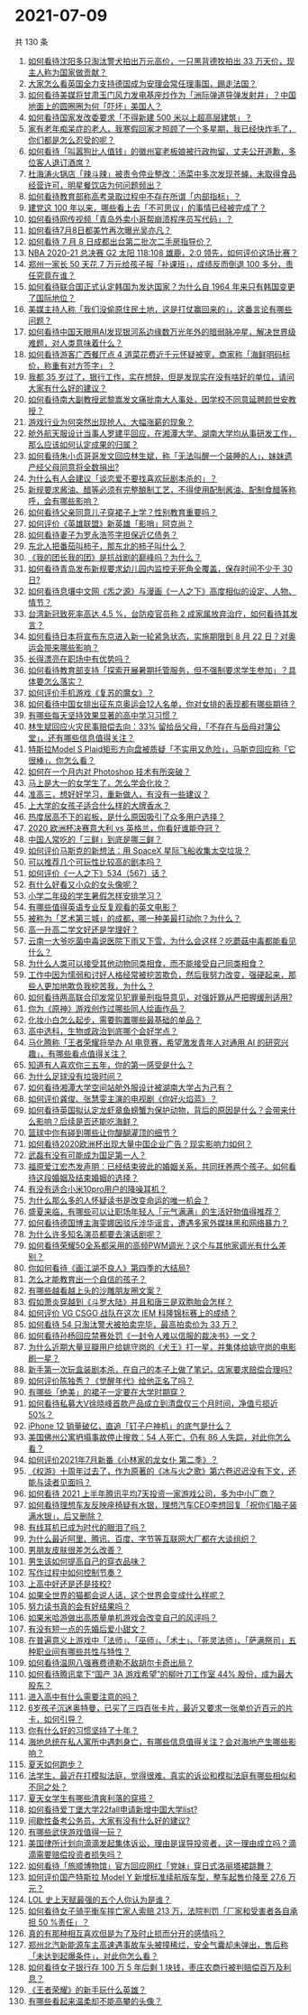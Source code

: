 # 2021-07-09

共 130 条

<!-- BEGIN -->
<!-- 最后更新时间 Fri Jul 09 2021 16:02:22 GMT+0800 (China Standard Time) -->

1. [如何看待沈阳多只淘汰警犬拍出万元高价，一只黑背德牧拍出 33
   万天价，现主人称为国家做贡献？](https://www.zhihu.com/question/470744876)
2. [大家怎么看英国全力支持德国成为安理会常任理事国，踢走法国？](https://www.zhihu.com/question/469971208)
3. [如何看待美媒将甘肃玉门风力发电基座炒作为「洲际弹道导弹发射井」？中国地面上的圆圈圈为何「吓坏」美国人？](https://www.zhihu.com/question/470699616)
4. [如何看待国家发改委要求「不得新建 500 米以上超高层建筑」？](https://www.zhihu.com/question/470500743)
5. [家有老年痴呆症的老人，我寒假回家才照顾了一个多星期，我已经快炸毛了，你们都是怎么忍受的呢？](https://www.zhihu.com/question/39952242)
6. [如何看待「叫嚣狗比人值钱」的徽州宴老板娘被行政拘留，丈夫公开道歉，多位客人退订酒席？](https://www.zhihu.com/question/470671135)
7. [杜海涛火锅店「辣斗辣」被责令停业整改：汤菜中多次发现苍蝇，未取得食品经营许可，明星餐饮店为何问题频出？](https://www.zhihu.com/question/470854902)
8. [如何看待教育部称高考录取过程中不存在所谓「内部指标」？](https://www.zhihu.com/question/470851067)
9. [建党这 100 年以来，哪些看上去「不可思议」的事情已经被完成了？](https://www.zhihu.com/question/468798487)
10. [如何看待网传视频「青岛外卖小哥帮崩溃程序员写代码」？](https://www.zhihu.com/question/470908424)
11. [如何看待7月8日都美竹再次曝光吴亦凡？](https://www.zhihu.com/question/470964638)
12. [如何看待 7 月 8 日成都出台第二批次二手房指导价？](https://www.zhihu.com/question/470893877)
13. [NBA 2020-21 总决赛 G2 太阳 118:108 雄鹿，2:0
    领先，如何评价这场比赛？](https://www.zhihu.com/question/471037798)
14. [郑州一家长 50 天花 7 万元给孩子报「补课班」，成绩反而倒退 100
    多分，责任究竟在谁？](https://www.zhihu.com/question/470924203)
15. [如何看待联合国正式认定韩国为发达国家？为什么自 1964
    年来只有韩国变更了国际地位？](https://www.zhihu.com/question/470577824)
16. [美媒主持人称「我们没偷原住民土地，这是打仗赢回来的」，这番言论有哪些问题？](https://www.zhihu.com/question/471060396)
17. [如何看待中国天眼用AI发现银河系边缘数万光年外的暗弱脉冲星，解决世界级难题，对人类意味着什么？](https://www.zhihu.com/question/470923118)
18. [如何看待游客广西餐厅点 4
    道菜花费近千元怀疑被宰，商家称「海鲜明码标价，称重有对方签字」？](https://www.zhihu.com/question/470587185)
19. [我都 35
    岁过了，银行工作，实在想辞，但是发现实在没有啥好的单位，请问大家有什么好的建议？](https://www.zhihu.com/question/463128218)
20. [如何看待南大副教授武黎嵩发文痛批南大人事处，因学校不同意延聘颜世安教授？](https://www.zhihu.com/question/470991655)
21. [游戏行业为何突然出现抢人、大幅涨薪的现象？](https://www.zhihu.com/question/468141499)
22. [舱外航天服设计当事人罗建平回应，在湘潭大学、湖南大学均从事研发工作，那么应该如何认定成果的归属？](https://www.zhihu.com/question/471078897)
23. [如何看待朱小贞哥哥发文回应林生斌，称「无法叫醒一个装睡的人」，妹妹遗产经父母同意将全数捐出?](https://www.zhihu.com/question/470995271)
24. [为什么有人会建议「谈恋爱不要找喜欢玩剧本杀的」？](https://www.zhihu.com/question/470321362)
25. [新规要求酱油、醋等必须有完整酿制工艺，不得使用配制酱油、配制食醋等称呼，会有哪些影响？](https://www.zhihu.com/question/469064611)
26. [如何看待父亲同意儿子穿裙子上学？性别教育重要吗？](https://www.zhihu.com/question/470697296)
27. [如何评价《英雄联盟》新英雄「影哨」阿克尚？](https://www.zhihu.com/question/470802571)
28. [如何看待妻子为罗永浩签字担保近亿债务？](https://www.zhihu.com/question/470416301)
29. [东北人把番茄叫柿子，那东北的柿子叫什么？](https://www.zhihu.com/question/459057274)
30. [《我的团长我的团》是抗战剧的巅峰吗？为什么？](https://www.zhihu.com/question/469818261)
31. [如何看待青岛发布新规要求幼儿园内监控无死角全覆盖，保存时间不少于 30
    日?](https://www.zhihu.com/question/470850606)
32. [如何看待息壤中文网《炁之源》与漫画《一人之下》高度相似的设定、人物、情节？](https://www.zhihu.com/question/470549627)
33. [台湾新冠致死率高达 4.5 %，台防疫官员称 2
    成家属放弃治疗，如何看待其发言？](https://www.zhihu.com/question/470950154)
34. [如何看待日本将宣布东京进入新一轮紧急状态，实施期限到 8 月 22
    日？对奥运会带来哪些影响？](https://www.zhihu.com/question/470817265)
35. [长得漂亮在职场中有优势吗？](https://www.zhihu.com/question/470255707)
36. [如何看待教育部支持「探索开展暑期托管服务，但不强制要求学生参加」？具体要怎么落实？](https://www.zhihu.com/question/471080725)
37. [如何评价手机游戏《复苏的魔女》？](https://www.zhihu.com/question/470739380)
38. [如何看待中国女排出征东京奥运会12人名单，你对女排的表现都有哪些期待？](https://www.zhihu.com/question/471011853)
39. [有哪些每天坚持效果显著的高中学习习惯？](https://www.zhihu.com/question/47351966)
40. [林生斌回应火灾民事赔偿去向：33%
    留给岳父母，「不存在与岳母对簿公堂」，还有哪些信息值得关注？](https://www.zhihu.com/question/470947046)
41. [特斯拉Model S
    Plaid矩形方向盘被质疑「不实用又危险」，马斯克回应称「它很棒」，你怎么看？](https://www.zhihu.com/question/465729695)
42. [如何在一个月内对 Photoshop 技术有所突破？](https://www.zhihu.com/question/39164259)
43. [马上是大一的女学生了，怎么学会化妆？](https://www.zhihu.com/question/466240214)
44. [准高三，想好好学习，重新做人，有没有一些建议？](https://www.zhihu.com/question/470762012)
45. [上大学的女孩子适合什么样的大牌香水？](https://www.zhihu.com/question/467421722)
46. [热度居高不下的岩板，是什么原因吸引了众多用户选择？](https://www.zhihu.com/question/465168455)
47. [2020 欧洲杯决赛意大利 vs 英格兰，你看好谁能夺冠？](https://www.zhihu.com/question/470795363)
48. [中国人常吃的「三鲜」到底是哪三鲜？](https://www.zhihu.com/question/22874325)
49. [如何评价马斯克的新想法：用 SpaceX 星际飞船收集太空垃圾？](https://www.zhihu.com/question/470417380)
50. [可以推荐几个可玩性比较高的剧本吗？](https://www.zhihu.com/question/310162995)
51. [如何评价《一人之下》534（567）话？](https://www.zhihu.com/question/470973567)
52. [有什么好看又小众的女头像呢？](https://www.zhihu.com/question/461076676)
53. [小学二年级的学生暑假怎样安排学习？](https://www.zhihu.com/question/407778994)
54. [有哪些值得英语专业反复观看的英文电影？](https://www.zhihu.com/question/327827779)
55. [被称为「艺术第三城」的成都，哪一种美最打动你？为什么？](https://www.zhihu.com/question/469305591)
56. [高一升高二学文好还是学理好？](https://www.zhihu.com/question/467620671)
57. [云南一大爷吃菌中毒说医院下雨又下雪，为什么会这样？吃蘑菇中毒都能看见什么？](https://www.zhihu.com/question/468729753)
58. [为什么人类可以接受其他动物同类相食，而不能接受自己同类相食？](https://www.zhihu.com/question/470774082)
59. [工作中因为懦弱和讨好人格经常被挖苦欺负，然后我努力改变，强硬起来，那些人更加地欺负我挖苦我，为什么？](https://www.zhihu.com/question/465601275)
60. [如何看待两高联合印发常见犯罪量刑指导意见，对强奸罪从严把握缓刑适用?](https://www.zhihu.com/question/470720972)
61. [你为《原神》游戏创作过哪些同人绘画作品？](https://www.zhihu.com/question/470839069)
62. [化妆小白怎么起步，需要购置哪些最基础的单品？](https://www.zhihu.com/question/466667621)
63. [高中选科，生物或政治到底哪个会好学点？](https://www.zhihu.com/question/470763807)
64. [马化腾称「王者荣耀将举办 AI 电竞赛，希望激发青年人对通用 AI
    的研究兴趣」，有哪些看点值得关注？](https://www.zhihu.com/question/470876217)
65. [知道有人喜欢你三五年，你的第一感受是什么？](https://www.zhihu.com/question/470307831)
66. [为什么足球没有垃圾时间？](https://www.zhihu.com/question/469925636)
67. [如何看待湘潭大学空间站舱外服设计被湖南大学占为己有？](https://www.zhihu.com/question/470753814)
68. [如何评价龚俊、张慧雯主演的电视剧《你好火焰蓝》？](https://www.zhihu.com/question/470093053)
69. [如何看待英国拟认定龙虾章鱼螃蟹为保护动物，背后的原因是什么？会带来什么影响？后续是否还能吃海鲜？](https://www.zhihu.com/question/470831254)
70. [篮球中你有碰到哪些让你醍醐灌顶的细节？](https://www.zhihu.com/question/443277713)
71. [如何看待2020欧洲杯出现大量中国企业广告？现实影响力如何？](https://www.zhihu.com/question/470706106)
72. [武磊有没有可能成为国足第一人？](https://www.zhihu.com/question/468428816)
73. [福原爱江宏杰发声明：已经结束彼此的婚姻关系，共同抚养两个孩子。如何看待这段婚姻及结束婚姻的选择？](https://www.zhihu.com/question/470949555)
74. [有没有适合小米10pro用户的降噪耳机？](https://www.zhihu.com/question/461323088)
75. [为什么那么多的人怀疑读书是改变命运的唯一机会？](https://www.zhihu.com/question/464248567)
76. [盛夏来临，有哪些可以让职场年轻人「元气满满」的生活好物值得推荐？](https://www.zhihu.com/question/470911340)
77. [如何看待德国博主海雯娜因驳斥涉华谣言，遭遇多家外媒抹黑和网络暴力？](https://www.zhihu.com/question/470651162)
78. [为什么许多知名演员都要去演话剧呢？](https://www.zhihu.com/question/306573807)
79. [如何看待荣耀50全系都采用的高频PWM调光？这个与其他家调光有什么差别？](https://www.zhihu.com/question/470901303)
80. [你如何看待《画江湖不良人》第四季的大结局?](https://www.zhihu.com/question/470866019)
81. [怎么才能教育出一个自信的孩子？](https://www.zhihu.com/question/436119718)
82. [有哪些越看越上头的沙雕朋友圈文案？](https://www.zhihu.com/question/470436466)
83. [假如萧炎穿越到《斗罗大陆》并且和唐三是双胞胎会怎样？](https://www.zhihu.com/question/462157366)
84. [如何评价 VG CSGO 战队在这次 IEM
    科隆锦标赛上的成绩？](https://www.zhihu.com/question/470734770)
85. [如何看待 54 只淘汰警犬被拍卖完毕，最高拍卖价为 33 万？](https://www.zhihu.com/question/470711293)
86. [如何看待孙杨回应禁赛处罚《一封令人难以信服的裁决书》一文？](https://www.zhihu.com/question/470784413)
87. [为什么近期大量豆瓣用户给姚守岗的《犬王》打一星，并集体给姚守岗的电影刷一星？](https://www.zhihu.com/question/470166955)
88. [新手第一次玩盒装剧本杀，在自己的本子上做了笔记，店家要求赔偿合理吗?](https://www.zhihu.com/question/470003546)
89. [如何评价陈独秀？《觉醒年代》给他正名了吗？](https://www.zhihu.com/question/464396867)
90. [有哪些「绝美」的裙子一定要在大学时期穿？](https://www.zhihu.com/question/467045821)
91. [如何看待私募大V徐晓峰首款产品成立到清盘仅三个月时间，净值亏损近
    50%？](https://www.zhihu.com/question/470665476)
92. [iPhone 12 销量破亿，直追「钉子户神机」的底气是什么？](https://www.zhihu.com/question/469976462)
93. [美国佛州公寓坍塌事故停止搜救：54 人死亡，仍有 86
    人失踪，对此你怎么看？](https://www.zhihu.com/question/470820913)
94. [如何评价2021年7月新番《小林家的龙女仆 第二季》？](https://www.zhihu.com/question/467201749)
95. [《权游》十周年过去了，作为原著的《冰与火之歌》第六卷迟迟没有下文，还能与读者见面吗？](https://www.zhihu.com/question/460647766)
96. [如何看待 2021
    上半年腾讯平均7天投资一家游戏公司，多为中小厂商？](https://www.zhihu.com/question/470225729)
97. [如何看待理想车友反映座椅疑有水银，理想汽车CEO李想回复「祝你们脑子装满水银」，后又删除？](https://www.zhihu.com/question/470245809)
98. [有线耳机已成为时代的眼泪了吗？](https://www.zhihu.com/question/469440223)
99. [为什么最近阿里、腾讯、百度、字节等互联网大厂都在大谈组织？](https://www.zhihu.com/question/470739484)
100. [男朋友皮肤很差怎么改善？](https://www.zhihu.com/question/450246545)
101. [男生该如何提高自己的穿衣品味？](https://www.zhihu.com/question/316772639)
102. [写作过程中如何控制节奏？](https://www.zhihu.com/question/22576459)
103. [上高中好还是还是技校?](https://www.zhihu.com/question/470216105)
104. [如果全世界的猫都会说人话，这个世界会变成什么样呢？](https://www.zhihu.com/question/470405386)
105. [努力读书真的会有好结果吗？](https://www.zhihu.com/question/464438743)
106. [如果米哈游做出高质量单机游戏会改变自己的风评吗？](https://www.zhihu.com/question/470139464)
107. [有没有短一点的先婚后爱小甜文？](https://www.zhihu.com/question/425137776)
108. [在普遍意义上游戏中「法师」、「巫师」、「术士」、「死灵法师」、「萨满祭司」五种职业间有哪些共性与特性？](https://www.zhihu.com/question/25585026)
109. [如何看待温网八强赛费德勒不敌胡尔卡奇出局？](https://www.zhihu.com/question/470785647)
110. [如何看待腾讯拿下“国产 3A 游戏希望”的柳叶刀工作室 44%
     股份，成为最大股东？](https://www.zhihu.com/question/470251383)
111. [进入高中有什么需要注意的吗？](https://www.zhihu.com/question/470215566)
112. [6岁孩子沉迷奥特曼，已买了三四百张卡片，最近又要求一张单价近百元的片卡，如何引导？](https://www.zhihu.com/question/470324621)
113. [你有什么好的习惯坚持了十年？](https://www.zhihu.com/question/453783511)
114. [海地总统在私人寓所中遇刺身亡，有哪些信息值得关注？会对海地产生哪些影响？](https://www.zhihu.com/question/470711943)
115. [夏天如何跑步？](https://www.zhihu.com/question/324852600)
116. [法学生，最近在打模拟法庭，觉得很难，真实的诉讼和模拟法庭有哪些相似和不同之处？](https://www.zhihu.com/question/460885189)
117. [夏天女学生有哪些清爽利落的穿搭？](https://www.zhihu.com/question/395417374)
118. [如何看待爱丁堡大学22fall申请新增中国大学list?](https://www.zhihu.com/question/470776808)
119. [间歇性备考公务员，大家有没有什么好的建议?](https://www.zhihu.com/question/469998559)
120. [有哪些武侠游戏值得一玩？](https://www.zhihu.com/question/33335885)
121. [美国律所计划向滴滴发起集体诉讼，理由是误导投资者，这一理由成立吗？滴滴需要赔偿投资者损失吗？](https://www.zhihu.com/question/470474222)
122. [如何看待「旅顺博物馆」官方回应网红「党妹」穿日式洛丽塔裙跳舞？](https://www.zhihu.com/question/470365349)
123. [如何评价国产特斯拉 Model Y 新增标准续航版车型，整车起售价降至 27.6
     万元？](https://www.zhihu.com/question/470843237)
124. [LOL 史上天赋最强的五个人你认为是谁？](https://www.zhihu.com/question/468616877)
125. [如何看待女子骑平衡车摔亡家人索赔 213 万，法院判罚「厂家和受害者各自承担 50
     %责任」？](https://www.zhihu.com/question/470594828)
126. [真的有那种相互喜欢但是为了及时止损而分开的感情吗？](https://www.zhihu.com/question/423434356)
127. [郑州北汽新能源车主高速遇事故车头被撞稀烂，安全气囊却未弹出，售后称「未达到起爆条件」，对此你怎么看？](https://www.zhihu.com/question/470624036)
128. [如何看待女子银行存 100 万 5 年后剩 1
     块钱，枣庄农商行被判赔偿百万及利息？](https://www.zhihu.com/question/470516692)
129. [《王者荣耀》的新手玩什么英雄？](https://www.zhihu.com/question/465554551)
130. [有哪些看起来温柔却不能高攀的头像？](https://www.zhihu.com/question/437369852)

<!-- END -->
